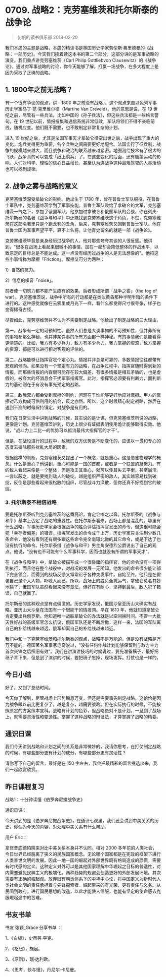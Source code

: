 # 0709. 战略2：克劳塞维茨和托尔斯泰的战争论
> 何帆的读书俱乐部
2018-02-20

我们本周的主题是战略，本周的精读书是英国历史学家劳伦斯·弗里德曼的《战略：一部历史》。今天我们接着读这本书的第二个部分，这部分讲的是军事战略的演变。我们重点讲克劳塞维茨（Carl Philip Gottliebvon Clausewitz）的《战争论》。通过对军事战略的讨论，你今天能够了解，打赢一场战争，在多大程度上是因为采取了正确的战略。

## 1. 1800年之前无战略？
有一个很有争议的观点，讲「1800 年之前没有战略」。这个观点来自以色列军事历史学家马丁·范·克里维尔德（Martine Van Creveld）。他的意思是说，在 19 世纪之前，尽管有一些兵法，比如中国的《孙子兵法》，但这些兵法都是一些格言警句。在 19 世纪以前，情报搜集和通信系统非常低效，军队将领们不得不亲临前线，随机应变。他们既不需要，也不敢制定非常复杂的计划。

进入 19 世纪之后，尤其是法国军事天才拿破仑横空出世之后，战争出现了重大的变化。炮兵变得更为重要，各个兵种之间需要更好地配合。法国实行了征兵制，战争的规模越来越大，而且战争和政治的联系越来越紧密。地图测绘技术有了很大的飞跃，战争真的可以变成「纸上谈兵」了。在这些变化的后面，还有启蒙运动的影响。人们对科学、理性的信心日益增长，甚至认为连战争这种最难驾驭的人类活动也可以找到规律。

## 2. 战争之雾与战略的意义
克劳塞维茨深受拿破仑的影响。他出生于 1780 年，曾在普鲁士军队服役。在普鲁士军队中，克劳塞维茨学到了军事技能。普鲁士军队败给了拿破仑的大军，克劳塞维茨一气之下，参加了俄国军队。他参加过拿破仑和俄国军队的会战。你在列夫·托尔斯泰的名著《战争与和平》中还能找到克劳塞维茨这个角色，不过，克劳塞维茨在这部名著里只是个跑龙套的丑角。后来，克劳塞维茨又回到普鲁士军队。他在普鲁士国内军事声望平平，算不上名将。让他青史留名的就是一部《战争论》。

克劳塞维茨毕竟是亲身经历过战争的人，他对那些夸夸其谈的人很反感。他讲到，"很多在战场上看起来很微小的事情，加在一起却会降低整体的作战水平，以致原定的目标总是不能达成。这一点没有经历过战争的人是无法想像的"。他把这些小事情称为摩擦「Friction」。摩擦又可分为两种：

1）自然的抗力。

2）信息的噪音「noise」。

前者使一切努力都不能产生应有的效果，后者形成所谓「战争之雾」（the fog of war）。克劳塞维茨说，战争中所有的行动都是在类似黄昏那种半明半暗的条件下进行的。这种感觉就像在云雾里或月光下一样，看什么都觉得尺寸很夸张，样子也变得稀奇古怪。

尽管如此，克劳塞维茨并不认为不需要制定战略。他给出了制定战略的三大理由。

第一，战争有一定的可预知性。虽然人们总是大谈事物的不可预知性，但并非所有的事物都那么神秘，也并非某件事的所有方面都一样神秘。有的事情我们是能看得更清楚的。比如，我方有多少兵力，敌方有多少兵力，我方掌握的资源，敌方掌握的资源，都是可以进行相对客观的评估的。

第二，战略能够让指挥官吃个定心丸。情报并非总是可靠的，多数情报往往都带有悲观的倾向。如果没有一个坚定有力的战略，在战争过程中，指挥官随时得到新的情报，而那些情报的内容很可能存在较大偏差，有很多情报是相互矛盾的，也是虚假的。被夸大的坏消息会干扰军事指挥官。此时，指挥官必须要有判断力，而判断力的基础则在于有没有事先预定的战略。

第三，敌我双方都会受到摩擦的制约，问题在于谁能够更好地应对摩擦。甲方的摩擦对乙方构成可供利用的机会，反之亦然。所以，这个时候精心制定战略，然后在遇到不测的时候保持镇定，对战争是有用的。

我们在日常生活中讲到战略的时候，其实说的是计谋，但克劳塞维茨所说的战略，更像是计划。克劳塞维茨讲到，历史上很少有证据表明使用诡计能够取得实效。他说，"战斗力上二比一的优势可以抵消最伟大指挥官的才干"。

但是，在战役进行的过程中，敌我的双方优势是不断变化的，应该以一贯和专心的态度去摒除那些扰乱大局的因素。

根据这样的判断，克劳塞维茨又提出了一个概念，就是重心。这是借鉴物理学的概念。什么是重心？他讲到，重心可能是一国的首都，或者是一个联盟的凝聚力。有的敌人看起来像是一个整体，但是攻击其重心，就可以使其失去平衡，甚至崩溃。一言以蔽之，就是要找到敌人的破绽。越是组织严密的敌人，其实越容易找到破绽，反倒是那些看起来很松散的组织，尽管战斗力涣散，但你还真不好找到它的破绽。

### 3. 托尔斯泰不相信战略
要是托尔斯泰听到克劳塞维茨的这番高论，肯定会嗤之以鼻。托尔斯泰的《战争与和平》基本上否定了战略的重要性。在托尔斯泰看来，战场上都是混乱的。哪里有什么战略。军事历史学家会根据战争的胜负评估指挥官发出的命令，但这很可能会犯「幸存者偏差」的错误。指挥官发出的命令成千上万，历史学家只关注到少数几条命令，他没有看到还有很多跟这些命令完全南辕北辙的其它命令，或是下达了也没有执行的命令。托尔斯泰借《战争与和平》男主角安德烈公爵说出了自己的观点。他说，"没有也不可能有什么军事科学，因而也就没有所谓的军事天才"。

在《战争与和平》中，拿破仑被描写成一个很昏庸的指挥官，他的命令没有一项得到执行，而且他在整个战役中，对战况的发展一无所知。他发出的命令很少能让部下完全领会，而得到的战场反馈又常常迟于各种突发事件。自始至终，他只是在假装自己是个大人物，吓唬人而已。所以，战场上的胜负全凭运气，拿破仑莫名其妙地输了，俄国军队虽然看起来没有章法，但好在有耐心，坚持到最后，敌人犯了错误，自己就赢了。

托尔斯泰的这种观点是有点偏激的。历史学家发现，俄国沙皇亚历山大确实有战略。亚历山大沙皇在法国有一个很能干的情报网。早在 1810 年，他就知道拿破仑肯定要出兵俄罗斯。他知道唯一战胜拿破仑的办法就是以空间换时间。不管一大批天性好战的高级军官怎么抗议，俄国军队还是不断后撤，这样一来，法国的军队离自己的补给线越来越远，俄军却离自己的补给线越来越近。

我们中和一下克劳塞维茨和托尔斯泰的观点，战略不是万能的，但是没有战略是万万不能的。德国著名军事家毛奇说过，"没有任何作战计划能够保留到与敌方主力首次交锋之后照旧有效"。我们在讲演讲技巧的时候说过，要先准备稿子，最好把稿子背下来，但是到了演讲的时候，要把稿子忘掉，现场发挥。打仗也是一样的。

## 今日小结
好了，又到了总结时间。

今天你了解到，尽管战场上形势瞬息万变，但还是需要事先制定战略，这恰恰是因为战争跟以前比更复杂了。越是复杂，越需要战略。但在实际执行的时候，不能按照原定的方案照本宣科。战略有计划的色彩，但战略绝对不是计划。一旦到了战场上，就需要灵活性和变通性。掌握了这种战略的辩证法，才算掌握了战略的精要。

## 通识日课
我们今天讲到战略和计划之间的关系是非常微妙的，我请你思考，在打仗制定战略的时候，有哪些部分更有计划的成分，有哪些部分更有灵活性？

请你写下自己的留言，最好是在 150 字左右，我会把最精彩的留言挑选出来，我们一起欣赏欣赏。

## 昨日课程复习
战略1：十分钟读懂《伯罗奔尼撒战争史》

通识日课：

今天讲到的是《伯罗奔尼撒战争史》，在通识七观里，我们还会讲到中美关系的历史，你认为今天的内容，对处理中美关系有什么帮助。

用户 Eric：

拿修昔底德陷阱来对比中美关系本身并不认同。相对 2000 多年前的人类社会，今日世界已经脱离了狭义的民族国家概念。无论哪个国家都是在宪政的框架下进行人类普世文明的发展。因此一地一国的崛起对外部世界既有格局造成的恐慌，需要有时代感的定义。这种定义对外可以是其他国家理解中华崛起之目标的普适性，对内需要避免民粹主义的极端化。两种趋势的规避会创造更好的外部发展环境。其次需要有正确的崛起观。放弃旧有朝贡体系下的中华中心论，将中国定义为新时代人类社会文明的责任承担着与先锋探索者。崛起带来的有光荣，更有责任与义务。从民间到政府，进行国民思想的改造，以此才能使人信服，也能有坚定的使命感去克服崛起途中的苦难。

## 书友书单
书友 张颖_Grace 分享书单 ： 

1、《白板》，史蒂芬·平克。

2、《枢纽》，施展。

3、《原则》，瑞·达利欧。

4、《思考，快与慢》，丹尼尔·卡尼曼。
